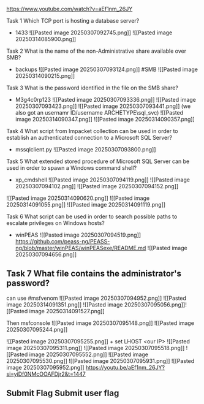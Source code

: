 https://www.youtube.com/watch?v=aEf1nm_26JY

Task 1
Which TCP port is hosting a database server?
- 1433
![[Pasted image 20250307092745.png]]
![[Pasted image 20250314085900.png]]

Task 2
What is the name of the non-Administrative share available over SMB?
- backups
![[Pasted image 20250307093124.png]]
#SMB 
![[Pasted image 20250314090215.png]]

Task 3
What is the password identified in the file on the SMB share?
- M3g4c0rp123
![[Pasted image 20250307093336.png]]
![[Pasted image 20250307093423.png]]
![[Pasted image 20250307093441.png]]
(we also got an usernamr ID/username ARCHETYPE\sql_svc)
![[Pasted image 20250314090347.png]]
![[Pasted image 20250314090357.png]]



Task 4
What script from Impacket collection can be used in order to establish an authenticated connection to a Microsoft SQL Server?
- mssqlclient.py
![[Pasted image 20250307093800.png]]

Task 5
What extended stored procedure of Microsoft SQL Server can be used in order to spawn a Windows command shell?
- xp_cmdshell
![[Pasted image 20250307094119.png]]
![[Pasted image 20250307094102.png]]
![[Pasted image 20250307094152.png]]

![[Pasted image 20250314090620.png]]
![[Pasted image 20250314091055.png]]
![[Pasted image 20250314091119.png]]


Task 6
What script can be used in order to search possible paths to escalate privileges on Windows hosts?
- winPEAS
![[Pasted image 20250307094519.png]]
https://github.com/peass-ng/PEASS-ng/blob/master/winPEAS/winPEASexe/README.md
![[Pasted image 20250307094656.png]]

Task 7
What file contains the administrator's password?
- 
can use #msfvenom
![[Pasted image 20250307094952.png]]
![[Pasted image 20250314091351.png]]
![[Pasted image 20250307095056.png]]![[Pasted image 20250314091527.png]]

Then msfconsole
![[Pasted image 20250307095148.png]]
![[Pasted image 20250307095244.png]]

![[Pasted image 20250307095255.png]] + set LHOST \<our IP>
![[Pasted image 20250307095311.png]]
![[Pasted image 20250307095518.png]]
![[Pasted image 20250307095552.png]]
![[Pasted image 20250307095530.png]]
![[Pasted image 20250307095931.png]]
![[Pasted image 20250307095952.png]]
https://youtu.be/aEf1nm_26JY?si=yiDf0NMcOOAFDjr2&t=1447


Submit Flag
Submit user flag
- 

